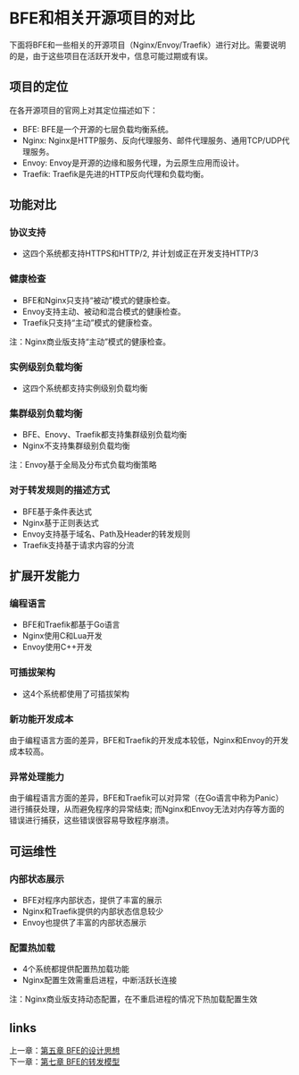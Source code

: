 # BFE和相关开源项目的对比

下面将BFE和一些相关的开源项目（Nginx/Envoy/Traefik）进行对比。需要说明的是，由于这些项目在活跃开发中，信息可能过期或有误。

## 项目的定位

在各开源项目的官网上对其定位描述如下：

+ BFE: BFE是一个开源的七层负载均衡系统。
+ Nginx: Nginx是HTTP服务、反向代理服务、邮件代理服务、通用TCP/UDP代理服务。
+ Envoy: Envoy是开源的边缘和服务代理，为云原生应用而设计。
+ Traefik: Traefik是先进的HTTP反向代理和负载均衡。

## 功能对比

### 协议支持

+ 这四个系统都支持HTTPS和HTTP/2, 并计划或正在开发支持HTTP/3

### 健康检查

+ BFE和Nginx只支持“被动”模式的健康检查。
+ Envoy支持主动、被动和混合模式的健康检查。
+ Traefik只支持“主动”模式的健康检查。

注：Nginx商业版支持“主动”模式的健康检查。

### 实例级别负载均衡

+ 这四个系统都支持实例级别负载均衡

### 集群级别负载均衡

+ BFE、Enovy、Traefik都支持集群级别负载均衡
+ Nginx不支持集群级别负载均衡

注：Envoy基于全局及分布式负载均衡策略

### 对于转发规则的描述方式

+ BFE基于条件表达式
+ Nginx基于正则表达式
+ Envoy支持基于域名、Path及Header的转发规则
+ Traefik支持基于请求内容的分流

## 扩展开发能力

### 编程语言

+ BFE和Traefik都基于Go语言
+ Nginx使用C和Lua开发
+ Envoy使用C++开发

### 可插拔架构

+ 这4个系统都使用了可插拔架构

### 新功能开发成本

由于编程语言方面的差异，BFE和Traefik的开发成本较低，Nginx和Envoy的开发成本较高。

### 异常处理能力

由于编程语言方面的差异，BFE和Traefik可以对异常（在Go语言中称为Panic）进行捕获处理，从而避免程序的异常结束; 而Nginx和Envoy无法对内存等方面的错误进行捕获，这些错误很容易导致程序崩溃。

## 可运维性

### 内部状态展示

+ BFE对程序内部状态，提供了丰富的展示
+ Nginx和Traefik提供的内部状态信息较少
+ Envoy也提供了丰富的内部状态展示

### 配置热加载

+ 4个系统都提供配置热加载功能
+ Nginx配置生效需重启进程，中断活跃长连接

注：Nginx商业版支持动态配置，在不重启进程的情况下热加载配置生效


## links
上一章：[第五章 BFE的设计思想](../../design/ideas/ideas.md)  
下一章：[第七章 BFE的转发模型](../../design/model/model.md)